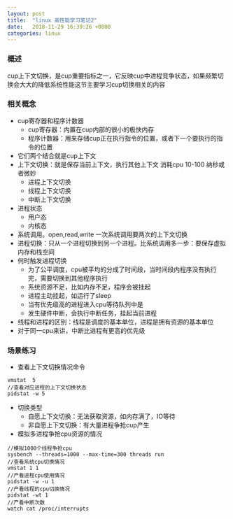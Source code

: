 ```yaml
---
layout: post
title:  "linux 高性能学习笔记2"
date:   2018-11-29 16:39:26 +0800
categories: linux
---
```

### 概述
cup上下文切换，是cup重要指标之一，它反映cup中进程竞争状态，如果频繁切换会大大的降低系统性能这节主要学习cup切换相关的内容

### 相关概念
* cup寄存器和程序计数器
    * cup寄存器：内置在cup内部的很小的极快内存
    * 程序计数器：用来存储cup正在执行指令的位置，或者下一个要执行的指令的位置
* 它们两个结合就是cup上下文
* 上下文切换：就是保存当前上下文，执行其他上下文 消耗cpu 10-100 纳秒或者微妙
    * 进程上下文切换
    * 线程上下文切换
    * 中断上下文切换
* 进程状态
    * 用户态
    * 内核态
* 系统调用。open,read,write  一次系统调用要两次的上下文切换 
* 进程切换：只从一个进程切换到另一个进程。比系统调用多一步：要保存虚拟内存和栈空间
* 何时触发进程切换
    * 为了公平调度，cpu被平均的分成了时间段，当时间段内程序没有执行完，需要切换到其他程序执行
    * 系统资源不足，比如内存不足，程序会被挂起
    * 进程主动挂起，如运行了sleep
    * 当有优先级高的进程进入cpu等待队列中是
    * 发生硬件中断，会执行中断任务，挂起当前进程
* 线程和进程的区别：线程是调度的基本单位，进程是拥有资源的基本单位
* 对于同一cpu来讲，中断比进程有更高的优先级
### 场景练习
* 查看上下文切换情况命令

```
vmstat  5
//查看对应进程的上下文切换状态
pidstat -w 5
```

* 切换类型
    * 自愿上下文切换：无法获取资源，如内存满了，IO等待
    * 非自愿上下文切换：有大量进程争抢cup产生
* 模拟多进程争抢cpu资源的情况

```
//模拟1000个线程争抢cpu
sysbench --threads=1000 --max-time=300 threads run 
//查看系统cpu切换情况
vmstat 1 1
//产看进程cpu使用情况
pidstat -w -u 1
//产看线程的cpu切换情况
pidstat -wt 1
//产看中断次数
watch cat /proc/interrupts
```